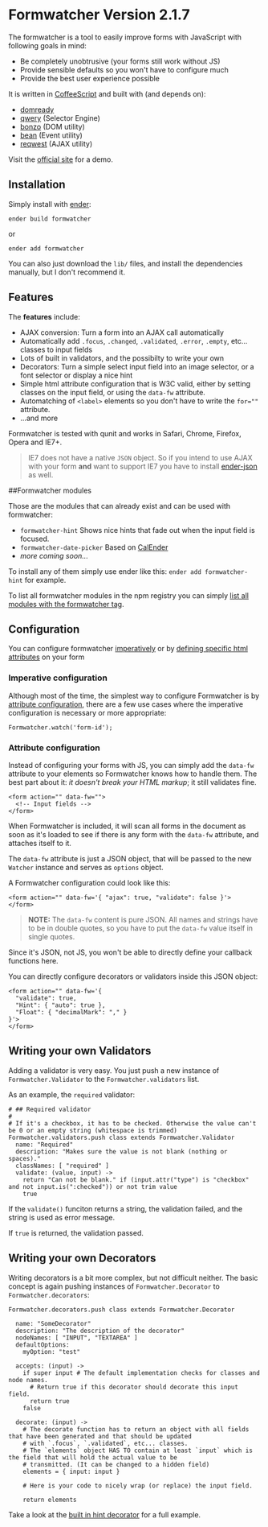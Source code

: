 # Formwatcher Version 2.1.7

The formwatcher is a tool to easily improve forms with JavaScript with following goals in mind:

- Be completely unobtrusive (your forms still work without JS)
- Provide sensible defaults so you won't have to configure much
- Provide the best user experience possible

It is written in [CoffeeScript][] and built with (and depends on):

  - [domready][]
  - [qwery][] (Selector Engine)
  - [bonzo][] (DOM utility)
  - [bean][] (Event utility)
  - [reqwest][] (AJAX utility)

[domready]: https://github.com/ded/domready
[qwery]: https://github.com/ded/qwery
[bonzo]: https://github.com/ded/bonzo
[bean]: https://github.com/fat/bean
[reqwest]: https://github.com/ded/reqwest

[coffeescript]: http://coffeescript.org/


Visit the [official site](http://www.formwatcher.org/) for a demo.


## Installation

Simply install with [ender](http://ender.no.de):

    ender build formwatcher

or

    ender add formwatcher

You can also just download the `lib/` files, and install the dependencies manually, but I don't recommend it.



## Features

The **features** include:

- AJAX conversion: Turn a form into an AJAX call automatically
- Automatically add `.focus`, `.changed`, `.validated`, `.error`, `.empty`, etc... classes to input fields
- Lots of built in validators, and the possibilty to write your own
- Decorators: Turn a simple select input field into an image selector, or a font selector or display a nice hint
- Simple html attribute configuration that is W3C valid, either by setting classes on the input field, or using the `data-fw` attribute.
- Automatching of `<label>` elements so you don't have to write the `for=""` attribute.
- ...and more

Formwatcher is tested with qunit and works in Safari, Chrome, Firefox, Opera and IE7+.

> IE7 does not have a native `JSON` object. So if you intend to use AJAX with your form **and** want
> to support IE7 you have to install [ender-json](https://github.com/amccollum/ender-json) as well.


##Formwatcher modules

Those are the modules that can already exist and can be used with formwatcher:

- `formwatcher-hint` Shows nice hints that fade out when the input field is focused.
- `formwatcher-date-picker` Based on [CalEnder](https://github.com/ded/CalEnder)
- *more coming soon...*

To install any of them simply use ender like this: `ender add formwatcher-hint` for example.

To list all formwatcher modules in the npm registry you can simply
[list all modules with the formwatcher tag](http://search.npmjs.org/#/_tag/formwatcher).


## Configuration

You can configure formwatcher [imperatively](#imperative-configuration) or by
[defining specific html attributes](#attribute-configuration) on your form


### Imperative configuration

Although most of the time, the simplest way to configure Formwatcher is by
[attribute configuration](#attribute-configuration), there are a few use cases
where the imperative configuration is necessary or more appropriate:

    Formwatcher.watch('form-id');


### Attribute configuration

Instead of configuring your forms with JS, you can simply add the `data-fw`
attribute to your elements so Formwatcher knows how to handle them. The best
part about it: _it doesn't break your HTML markup_; it still validates fine.


    <form action="" data-fw="">
      <!-- Input fields -->
    </form>

When Formwatcher is included, it will scan all forms in the document as soon as
it's loaded to see if there is any form with the `data-fw` attribute, and attaches
itself to it.

The `data-fw` attribute is just a JSON object, that will be passed to the new
`Watcher` instance and serves as `options` object.

A Formwatcher configuration could look like this:

    <form action="" data-fw='{ "ajax": true, "validate": false }'>
    </form>

> __NOTE:__ The `data-fw` content is pure JSON. All names and strings have to be
> in double quotes, so you have to put the `data-fw` value itself in single quotes.

Since it's JSON, not JS, you won't be able to directly define your callback
functions here.

You can directly configure decorators or validators inside this JSON object:

    <form action="" data-fw='{
      "validate": true,
      "Hint": { "auto": true },
      "Float": { "decimalMark": "," }
    }'>
    </form>


## Writing your own Validators

Adding a validator is very easy. You just push a new instance of `Formwatcher.Validator` to the `Formwatcher.validators`
list.

As an example, the `required` validator:

    # ## Required validator
    #
    # If it's a checkbox, it has to be checked. Otherwise the value can't be 0 or an empty string (whitespace is trimmed)
    Formwatcher.validators.push class extends Formwatcher.Validator
      name: "Required"
      description: "Makes sure the value is not blank (nothing or spaces)."
      classNames: [ "required" ]
      validate: (value, input) ->
        return "Can not be blank." if (input.attr("type") is "checkbox" and not input.is(":checked")) or not trim value
        true

If the `validate()` funciton returns a string, the validation failed, and the string is used as error message.

If `true` is returned, the validation passed.


## Writing your own Decorators


Writing decorators is a bit more complex, but not difficult neither. The basic concept is again pushing instances of
`Formwatcher.Decorator` to `Formwatcher.decorators`:

    Formwatcher.decorators.push class extends Formwatcher.Decorator

      name: "SomeDecorator"
      description: "The description of the decorator"
      nodeNames: [ "INPUT", "TEXTAREA" ]
      defaultOptions:
        myOption: "test"

      accepts: (input) ->
        if super input # The default implementation checks for classes and node names.
          # Return true if this decorator should decorate this input field.
          return true
        false

      decorate: (input) ->
        # The decorate function has to return an object with all fields that have been generated and that should be updated
        # with `.focus`, `.validated`, etc... classes.
        # The `elements` object HAS TO contain at least `input` which is the field that will hold the actual value to be
        # transmitted. (It can be changed to a hidden field)
        elements = { input: input }

        # Here is your code to nicely wrap (or replace) the input field.

        return elements

Take a look at the [built in hint decorator](https://github.com/enyo/formwatcher/blob/master/src/hint/hint.coffee) for a full example.


